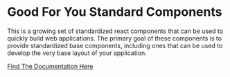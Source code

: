 # Good For You Standard Components

This is a growing set of standardized react components that can be used to quickly build web applications. The primary goal of these components is to provide standardized base components, including ones that can be used to develop the very base layout of your application.

[Find The Documentation Here](https://github.com/good-for-you-web-services/standard-components/wiki)
